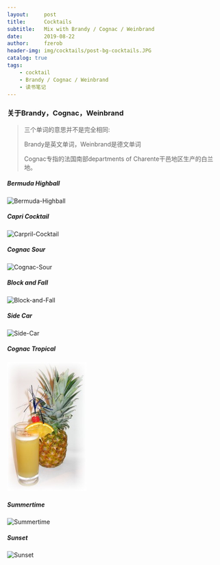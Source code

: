 ```yaml
---
layout:     post
title:      Cocktails
subtitle:   Mix with Brandy / Cognac / Weinbrand
date:       2019-08-22
author:     fzerob
header-img: img/cocktails/post-bg-cocktails.JPG
catalog: true
tags:
    - cocktail
    - Brandy / Cognac / Weinbrand
    - 读书笔记
---
```


### 关于Brandy，Cognac，Weinbrand 
> 三个单词的意思并不是完全相同:
> 
> Brandy是英文单词，Weinbrand是德文单词
>
> Cognac专指的法国南部departments of Charente干邑地区生产的白兰地。
> 



##### Bermuda Highball
![Bermuda-Highball](https://www.thedrinkkings.com/wp-content/uploads/2014/05/Bombay-Highball-9-630x785.jpg)


##### Capri Cocktail
![Carpril-Cocktail](https://img.chefkoch-cdn.de/rezepte/1733621282408794/bilder/1117613/crop-360x240/capri-cocktail.jpg)
	
##### Cognac Sour
![Cognac-Sour](https://vikalinka.com/wp-content/uploads/2014/10/MG_0945.jpg)

##### Block and Fall
![Block-and-Fall](https://barmanitalia.it/wp-content/uploads/2013/04/angel-face-cocktail.jpeg)	
	
##### Side Car
![Side-Car](https://www.seriouseats.com/recipes/images/2014/09/20140910-cocktail-techniques-michael-deitsch-orange-twist-vicky-wasik-50.jpg)

##### Cognac Tropical
![Cognac-Tropical](img/cocktails/6-cognac-tropical.jpg)

##### Summertime
![Summertime](img/cocktails/7-summertime.jpg)

##### Sunset
![Sunset](https://images.cocktailflow.com/v1/cocktail/w_300,h_540/cocktail_red_brandy_sunset-1.png)